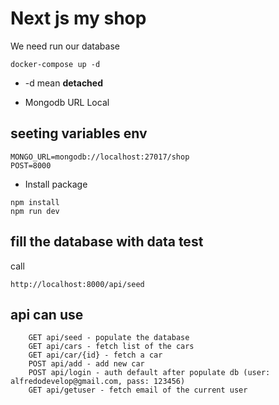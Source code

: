 # Next js my shop

We need run our database

```
docker-compose up -d
```

- -d mean **detached**

- Mongodb URL Local

## seeting variables env

```
MONGO_URL=mongodb://localhost:27017/shop
POST=8000
```

- Install package

```
npm install
npm run dev
```

## fill the database with data test

call

```
http://localhost:8000/api/seed
```

## api can use

```
    GET api/seed - populate the database
    GET api/cars - fetch list of the cars
    GET api/car/{id} - fetch a car
    POST api/add - add new car
    POST api/login - auth default after populate db (user: alfredodevelop@gmail.com, pass: 123456)
    GET api/getuser - fetch email of the current user
```
